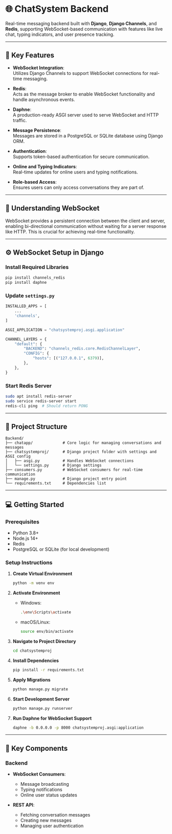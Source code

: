 # 🌐 **ChatSystem Backend**

Real-time messaging backend built with **Django**, **Django Channels**, and **Redis**, supporting WebSocket-based communication with features like live chat, typing indicators, and user presence tracking.

---

## 🚀 **Key Features**

- **WebSocket Integration**:  
  Utilizes Django Channels to support WebSocket connections for real-time messaging.

- **Redis**:  
  Acts as the message broker to enable WebSocket functionality and handle asynchronous events.

- **Daphne**:  
  A production-ready ASGI server used to serve WebSocket and HTTP traffic.

- **Message Persistence**:  
  Messages are stored in a PostgreSQL or SQLite database using Django ORM.

- **Authentication**:  
  Supports token-based authentication for secure communication.

- **Online and Typing Indicators**:  
  Real-time updates for online users and typing notifications.

- **Role-based Access**:  
  Ensures users can only access conversations they are part of.

---

## 📡 **Understanding WebSocket**

WebSocket provides a persistent connection between the client and server, enabling bi-directional communication without waiting for a server response like HTTP. This is crucial for achieving real-time functionality.

---

## ⚙️ **WebSocket Setup in Django**

### Install Required Libraries

```bash
pip install channels_redis
pip install daphne
```

### Update `settings.py`

```python
INSTALLED_APPS = [
    ...
    'channels',
]

ASGI_APPLICATION = "chatsystemproj.asgi.application"

CHANNEL_LAYERS = {
    "default": {
        "BACKEND": "channels_redis.core.RedisChannelLayer",
        "CONFIG": {
            "hosts": [("127.0.0.1", 6379)],
        },
    },
}
```

### Start Redis Server

```bash
sudo apt install redis-server
sudo service redis-server start
redis-cli ping  # Should return PONG
```

---

## 📁 **Project Structure**

```plaintext
Backend/
├── chatapp/             # Core logic for managing conversations and messages
├── chatsystemproj/      # Django project folder with settings and ASGI config
│   ├── asgi.py          # Handles WebSocket connections
│   └── settings.py      # Django settings
├── consumers.py         # WebSocket consumers for real-time communication
├── manage.py            # Django project entry point
└── requirements.txt     # Dependencies list
```

---

## 💻 **Getting Started**

### Prerequisites

- Python 3.8+
- Node.js 14+
- Redis
- PostgreSQL or SQLite (for local development)

### Setup Instructions

1. **Create Virtual Environment**

   ```bash
   python -m venv env
   ```

2. **Activate Environment**

   - Windows:

     ```bash
     .\env\Scripts\activate
     ```

   - macOS/Linux:

     ```bash
     source env/bin/activate
     ```

3. **Navigate to Project Directory**

   ```bash
   cd chatsystemproj
   ```

4. **Install Dependencies**

   ```bash
   pip install -r requirements.txt
   ```

5. **Apply Migrations**

   ```bash
   python manage.py migrate
   ```

6. **Start Development Server**

   ```bash
   python manage.py runserver
   ```

7. **Run Daphne for WebSocket Support**

   ```bash
   daphne -b 0.0.0.0 -p 8000 chatsystemproj.asgi:application
   ```

---

## 🧩 **Key Components**

### **Backend**

- **WebSocket Consumers**:

  - Message broadcasting
  - Typing notifications
  - Online user status updates

- **REST API**:
  - Fetching conversation messages
  - Creating new messages
  - Managing user authentication
